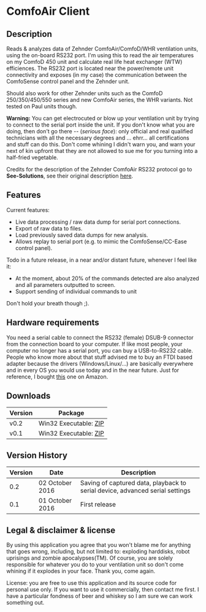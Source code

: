 # ComfoAir Client
## Description
Reads &amp; analyzes data of Zehnder ComfoAir/ComfoD/WHR ventilation units, using the on-board RS232 port. I'm using this to read the air  temperatures on my ComfoD 450 unit and calculate real life heat exchanger (WTW) efficiences. The RS232 port is located near the power/remote unit connectivity and exposes (in my case) the communication between the ComfoSense control panel and the Zehnder unit.

Should also work for other Zehnder units such as the ComfoD 250/350/450/550 series and new ComfoAir series, the WHR variants. Not tested on Paul units though.

**Warning:** You can get electrocuted or blow up your ventilation unit by trying to connect to the serial port inside the unit. If you don't know what you are doing, then don't go there -- (*serious face*): only official and real qualified technicians with all the necessary degrees and ... ehrr... all certifications and stuff can do this. Don't come whining I didn't warn you, and warn your next of kin upfront that they are not allowed to sue me for you turning into a half-fried vegetable.

Credits for the description of the Zehnder ComfoAir RS232 protocol go to **See-Solutions**, see their original description [here](http://www.see-solutions.de/sonstiges/Protokollbeschreibung_ComfoAir.pdf).

## Features
Current features:
* Live data processing / raw data dump for serial port connections.
* Export of raw data to files.
* Load previously saved data dumps for new analysis.
* Allows replay to serial port (e.g. to mimic the ComfoSense/CC-Ease control panel).

Todo in a future release, in a near and/or distant future, whenever I feel like it:
* At the moment, about 20% of the commands detected are also analyzed and all parameters outputted to screen.
* Support sending of individual commands to unit

Don't hold your breath though ;).

## Hardware requirements
You need a serial cable to connect the RS232 (female) DSUB-9 connector from the connection board to your computer. If like most people, your computer no longer has a serial port, you can buy a USB-to-RS232 cable. People who know more about that stuff advised me to buy an FTDI based adapter because the drivers (Windows/Linux/...) are basically everywhere and in every OS you would use today and in the near future. Just for reference, I bought [this](https://www.amazon.de/dp/B01E0R8L90/) one on Amazon.

## Downloads

Version | Package
------------ | -------------
v0.2 | Win32 Executable: [ZIP](https://github.com/jacobstim/comfoairclient/files/505209/20161002_ComfoAirClient.v0.2.zip)
v0.1 | Win32 Executable: [ZIP](https://github.com/jacobstim/comfoairclient/files/504331/20161001_ComfoAirClient.v0.1.zip)

## Version History

Version | Date | Description
------------ | ------------- | -------------
0.2 | 02 October 2016 | Saving of captured data, playback to serial device, advanced serial settings
0.1 | 01 October 2016 | First release

## Legal & disclaimer & license

By using this application you agree that you won't blame me for anything that goes wrong, including, but not limited to: exploding harddisks, robot uprisings and zombie apocalypses(TM). Of course, you are solely responsible for whatever you do to your ventilation unit so don't come whining if it explodes in your face. Thank you, come again.

License: you are free to use this application and its source code for personal use only. If you want to use it commercially, then contact me first. I have a particular fondness of beer and whiskey so I am sure we can work something out.
